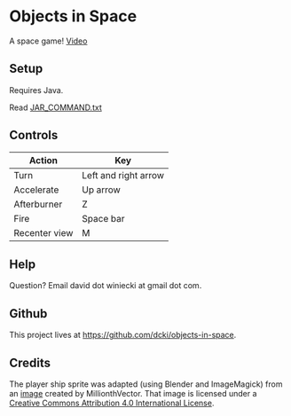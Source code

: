 # Objects in Space

A space game! [Video](https://drive.google.com/file/d/1zvT-1iTArSnmp3RRKXutjbAwafC361RX/view?usp=sharing)

## Setup

Requires Java.

Read [JAR_COMMAND.txt](https://github.com/dcki/objects-in-space/blob/master/JAR_COMMAND.txt)

## Controls

| Action        | Key                  |
| ------------- | -------------------- |
| Turn          | Left and right arrow |
| Accelerate    | Up arrow             |
| Afterburner   | Z                    |
| Fire          | Space bar            |
| Recenter view | M                    |

## Help

Question? Email david dot winiecki at gmail dot com.

## Github

This project lives at https://github.com/dcki/objects-in-space.

## Credits

The player ship sprite was adapted (using Blender and ImageMagick) from an [image](http://millionthvector.blogspot.com/p/free-sprites.html) created by MillionthVector. That image is licensed under a [Creative Commons Attribution 4.0 International License](https://creativecommons.org/licenses/by/4.0/).
